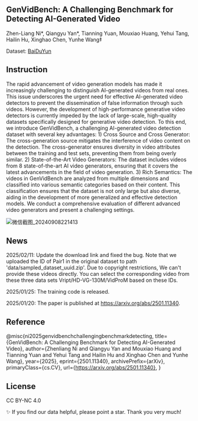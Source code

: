 ## GenVidBench: A Challenging Benchmark for Detecting AI-Generated Video
Zhen-Liang Ni*, Qiangyu Yan*, Tianning Yuan, Mouxiao Huang, Yehui Tang, Hailin Hu, Xinghao Chen, Yunhe Wang‡

Dataset: [BaiDuYun](https://pan.baidu.com/s/1x4r0VYCrO8FMd_557thOIA?pwd=bu1q) 

Instruction
---
The rapid advancement of video generation models has made it increasingly challenging to distinguish AI-generated videos from real ones. This issue underscores the urgent need for effective AI-generated video detectors to prevent the dissemination of false information through such videos. However, the development of high-performance generative video detectors is currently impeded by the lack of large-scale, high-quality datasets specifically designed for generative video detection. To this end, we introduce GenVidBench, a challenging AI-generated video detection dataset with several key advantages: 1) Cross Source and Cross Generator: The cross-generation source mitigates the interference of video content on the detection. The cross-generator ensures diversity in video attributes between the training and test sets, preventing them from being overly similar. 2) State-of-the-Art Video Generators: The dataset includes videos from 8 state-of-the-art AI video generators, ensuring that it covers the latest advancements in the field of video generation. 3) Rich Semantics: The videos in GenVidBench are analyzed from multiple dimensions and classified into various semantic categories based on their content. This classification ensures that the dataset is not only large but also diverse, aiding in the development of more generalized and effective detection models. We conduct a comprehensive evaluation of different advanced video generators and present a challenging settings.

![微信截图_20240908221413](https://github.com/user-attachments/assets/8e34a3fe-5dfa-4424-8657-7290d5a0248a)

News
---
2025/02/11: Update the download link and fixed the bug. Note that we uploaded the ID of Pair1 in the original dataset to path 'data/sampled_dataset_uuid.zip'. Due to copyright restrictions, We can't provide these videos directly. You can select the corresponding video from these three data sets Vript/HD-VG-130M/VidProM based on these IDs. 

2025/01/25: The training code is released.

2025/01/20: The paper is published at https://arxiv.org/abs/2501.11340.


Reference
---
@misc{ni2025genvidbenchchallengingbenchmarkdetecting,
      title={GenVidBench: A Challenging Benchmark for Detecting AI-Generated Video}, 
      author={Zhenliang Ni and Qiangyu Yan and Mouxiao Huang and Tianning Yuan and Yehui Tang and Hailin Hu and Xinghao Chen and Yunhe Wang},
      year={2025},
      eprint={2501.11340},
      archivePrefix={arXiv},
      primaryClass={cs.CV},
      url={https://arxiv.org/abs/2501.11340}, 
}

License
---
CC BY-NC 4.0

✨ If you find our data helpful, please point a star. Thank you very much!
